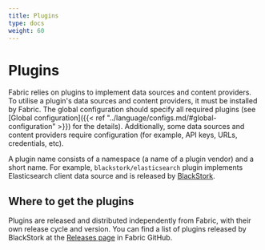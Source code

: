 ```yaml
---
title: Plugins
type: docs
weight: 60
---
```


# Plugins

Fabric relies on plugins to implement data sources and content providers. To utilise a plugin's data sources and content providers, it must be installed by Fabric. The global configuration should specify all required plugins (see [Global configuration]({{< ref "../language/configs.md/#global-configuration" >}}) for the details). Additionally, some data sources and content providers require configuration (for example, API keys, URLs, credentials, etc).

A plugin name consists of a namespace (a name of a plugin vendor) and a short name. For example, `blackstork/elasticsearch` plugin implements Elasticsearch client data source and is released by [BlackStork](https://blackstork.io).

## Where to get the plugins

Plugins are released and distributed independently from Fabric, with their own release cycle and version.
You can find a list of plugins released by BlackStork at the [Releases page](https://github.com/blackstork-io/fabric/releases) in Fabric GitHub.
